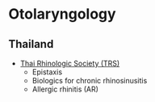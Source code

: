 # Otolaryngology

## Thailand
* [Thai Rhinologic Society (TRS)](http://www.thairhinologists.org/2017/guidelines/)
    * Epistaxis
    * Biologics for chronic rhinosinusitis
    * Allergic rhinitis (AR)
